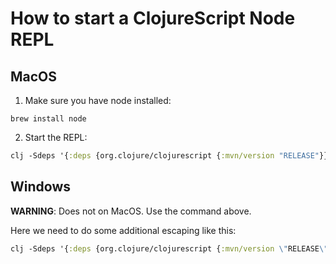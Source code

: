 # How to start a ClojureScript Node REPL

## MacOS

1. Make sure you have node installed:
```
brew install node
```
2. Start the REPL:

``` clojure
clj -Sdeps '{:deps {org.clojure/clojurescript {:mvn/version "RELEASE"}}}' -M -m cljs.repl.node
```

## Windows

**WARNING**: Does not on MacOS. Use the command above.


Here we need to do some additional escaping like this:

``` clojure
clj -Sdeps '{:deps {org.clojure/clojurescript {:mvn/version \"RELEASE\"}}}' -M -m cljs.repl.node
```


